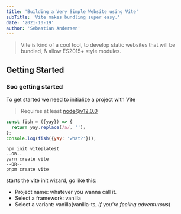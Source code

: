 ```yaml
---
title: 'Building a Very Simple Website using Vite'
subTitle: 'Vite makes bundling super easy.'
date: '2021-10-19'
author: 'Sebastian Andersen'
---
```


> Vite is kind of a cool tool, to develop static
> websites that will be bundled, & allow ES2015+
> style modules.

## Getting Started
### Soo getting started
To get started we need to initialize a project with Vite

> Requires at least node@v12.0.0

```js
const fish = ({yay}) => {
  return yay.replace(/a/, '');
};
console.log(fish({yay: 'what?'}));
```

```shell
npm init vite@latest
--OR--
yarn create vite
--OR--
pnpm create vite
```

starts the vite init wizard, go like this:
- Project name: whatever you wanna call it.
- Select a framework: vanilla
- Select a variant: vanilla(vanilla-ts, _if you're feeling adventurous_)

